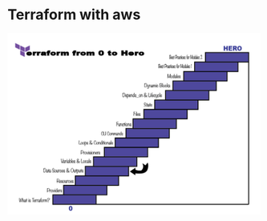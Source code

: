 # Terraform with aws


<div align="center">
  <img src="./docs/images/tf-zero-to-hero.png" alt="terraform-roadmap" style="height: 50%; display: block; margin: 0 auto;">
</div>

